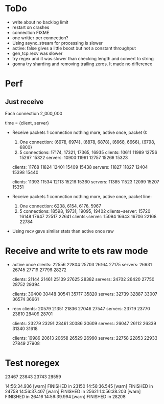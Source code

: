 # ToDo

- write about no backlog limit
- restart on crashes
- connection FIXME
- one writter per connection?
- Using async_stream for processing is slower
- active: false gives a little boost but not a constant throughput
- gen_tcp.recv was slower
- try regex and it was slower than checking length and convert to string
- gonna try sharding and removing trailing zeros. It made no difference

# Perf

## Just receive

Each connection 2_000_000

time = {client, server}

- Receive packets 1 connection nothing more, active once, packet 0:
  1. One connection:
    {6978, 6974}, {6878, 6878}, {6668, 6666}, {6798, 6800}
  2. 5 connections: 17174, 17321, 17365, 16935
    clients: 10611 11989 12756 15267 15322
    servers: 10900 11991 12757 15269 15323

    clients: 11768 11824 12401 15409 15438
    servers: 11827 11827 12404 15398 15440

    clients: 11393 11534 12113 15216 15360
    servers: 11385 11523 12099 15207 15351

- Receive packets 1 connection nothing more, active once, packet line:
  1. One connection: 6238, 6154, 6176, 5967
  2. 5 connections: 18598, 19731, 19095, 19402
    clients~server: 15720 16148 17647 22517 22641
    clients~server: 15094 16643 16706 22168 22784

- Using recv gave similar stats than active once raw


# Receive and write to ets raw mode
- active once
  clients: 22556 22804 25703 26164 27175
  servers: 26631 26745 27719 27796 28272

  clients: 21144 21461 25139 27625 28382
  servers: 24702 26420 27750 28752 29394

  clients: 30400 30448 30541 35717 35820
  servers: 32739 32887 33007 36574 36661

- recv
  clients: 20579 21351 21836 27046 27547
  servers: 23719 23770 23810 28409 28701

  clients: 23279 23291 23461 30086 30609
  servers: 26047 26112 26339 31340 31618

  clients: 19989 20613 20658 26529 26990
  servers: 22758 22853 22933 27849 27908


# Test noregex

23467
23643
23743
28559

14:56:34.936 [warn]  FINISHED in 23150
14:56:36.545 [warn]  FINISHED in 24758
14:56:37.407 [warn]  FINISHED in 25621
14:56:38.203 [warn]  FINISHED in 26416
14:56:39.994 [warn]  FINISHED in 28208


